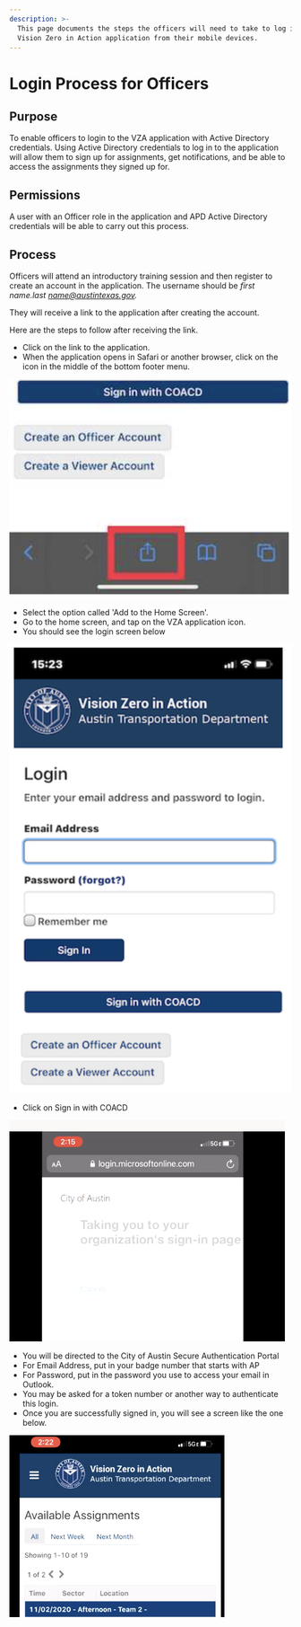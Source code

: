 ```yaml
---
description: >-
  This page documents the steps the officers will need to take to log into the
  Vision Zero in Action application from their mobile devices.
---
```


# Login Process for Officers

## Purpose

To enable officers to login to the VZA application with Active Directory credentials. Using Active Directory credentials to log in to the application will allow them to sign up for assignments, get notifications, and be able to access the assignments they signed up for.

## Permissions

A user with an Officer role in the application and  APD Active Directory credentials  will be able to carry out this process.

## Process

Officers will attend an introductory training session and then register to create an account in the application. The username should be _first name.last name@austintexas.gov._ 

They will receive a link to the application after creating the account.

Here are the steps to follow after receiving the link.

* Click on the link to the application.
* When the application opens in Safari or another browser, click on the icon in the middle of the bottom footer menu.

![](../.gitbook/assets/image%20%2824%29.png)

* Select the option called 'Add to the Home Screen'.
* Go to the home screen, and tap on the VZA application icon.
* You should see the login screen below



![](../.gitbook/assets/image%20%2822%29.png)

* Click on Sign in with COACD

![](../.gitbook/assets/image%20%2825%29.png)



* You will be directed to the City of Austin Secure Authentication Portal
* For Email Address, put in your badge number that starts with AP
* For Password, put in the password you use to access your email in Outlook.
* You may be asked for a token number or another way to authenticate this login.
* Once you are successfully signed in, you will see a screen like the one below.

![](../.gitbook/assets/image%20%2826%29.png)

